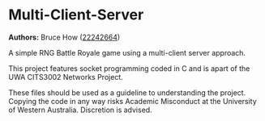 # Multi-Client-Server
<b>Authors:</b> Bruce How ([22242664](https://github.com/brucehow/))

A simple RNG Battle Royale game using a multi-client server approach.

This project features socket programming coded in C and is apart of the UWA CITS3002 Networks Project.

These files should be used as a guideline to understanding the project. Copying the code in any way risks Academic Misconduct at the University of Western Australia. Discretion is advised.

